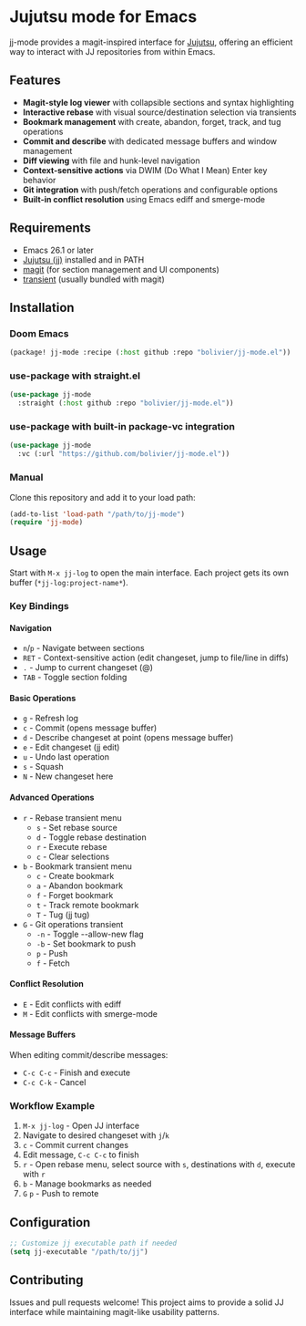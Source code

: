 # Jujutsu mode for Emacs

jj-mode provides a magit-inspired interface for
[Jujutsu](https://github.com/martinvonz/jj), offering an efficient way to
interact with JJ repositories from within Emacs.

## Features

- **Magit-style log viewer** with collapsible sections and syntax highlighting
- **Interactive rebase** with visual source/destination selection via transients
- **Bookmark management** with create, abandon, forget, track, and tug operations
- **Commit and describe** with dedicated message buffers and window management
- **Diff viewing** with file and hunk-level navigation
- **Context-sensitive actions** via DWIM (Do What I Mean) Enter key behavior
- **Git integration** with push/fetch operations and configurable options
- **Built-in conflict resolution** using Emacs ediff and smerge-mode

## Requirements

- Emacs 26.1 or later
- [Jujutsu (jj)](https://github.com/jj-vcs/jj) installed and in PATH
- [magit](https://magit.vc/) (for section management and UI components)
- [transient](https://github.com/magit/transient) (usually bundled with magit)

## Installation

### Doom Emacs
```lisp
(package! jj-mode :recipe (:host github :repo "bolivier/jj-mode.el"))
```

### use-package with straight.el
```lisp
(use-package jj-mode
  :straight (:host github :repo "bolivier/jj-mode.el"))
```

### use-package with built-in package-vc integration
```lisp
(use-package jj-mode
  :vc (:url "https://github.com/bolivier/jj-mode.el"))
```

### Manual
Clone this repository and add it to your load path:
```lisp
(add-to-list 'load-path "/path/to/jj-mode")
(require 'jj-mode)
```

## Usage

Start with `M-x jj-log` to open the main interface. Each project gets its own
buffer (`*jj-log:project-name*`).

### Key Bindings

#### Navigation
- `n`/`p` - Navigate between sections
- `RET` - Context-sensitive action (edit changeset, jump to file/line in diffs)
- `.` - Jump to current changeset (@)
- `TAB` - Toggle section folding

#### Basic Operations
- `g` - Refresh log
- `c` - Commit (opens message buffer)
- `d` - Describe changeset at point (opens message buffer)
- `e` - Edit changeset (jj edit)
- `u` - Undo last operation
- `s` - Squash
- `N` - New changeset here

#### Advanced Operations
- `r` - Rebase transient menu
  - `s` - Set rebase source
  - `d` - Toggle rebase destination
  - `r` - Execute rebase
  - `c` - Clear selections
- `b` - Bookmark transient menu
  - `c` - Create bookmark
  - `a` - Abandon bookmark
  - `f` - Forget bookmark
  - `t` - Track remote bookmark
  - `T` - Tug (jj tug)
- `G` - Git operations transient
  - `-n` - Toggle --allow-new flag
  - `-b` - Set bookmark to push
  - `p` - Push
  - `f` - Fetch

#### Conflict Resolution
- `E` - Edit conflicts with ediff
- `M` - Edit conflicts with smerge-mode

#### Message Buffers
When editing commit/describe messages:
- `C-c C-c` - Finish and execute
- `C-c C-k` - Cancel

### Workflow Example

1. `M-x jj-log` - Open JJ interface
2. Navigate to desired changeset with `j`/`k`
3. `c` - Commit current changes
4. Edit message, `C-c C-c` to finish
5. `r` - Open rebase menu, select source with `s`, destinations with `d`, execute with `r`
6. `b` - Manage bookmarks as needed
7. `G` `p` - Push to remote

## Configuration

```lisp
;; Customize jj executable path if needed
(setq jj-executable "/path/to/jj")
```

## Contributing

Issues and pull requests welcome! This project aims to provide a solid JJ
interface while maintaining magit-like usability patterns.
